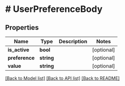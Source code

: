 # # UserPreferenceBody

## Properties

Name | Type | Description | Notes
------------ | ------------- | ------------- | -------------
**is_active** | **bool** |  | [optional]
**preference** | **string** |  | [optional]
**value** | **string** |  | [optional]

[[Back to Model list]](../../README.md#models) [[Back to API list]](../../README.md#endpoints) [[Back to README]](../../README.md)
